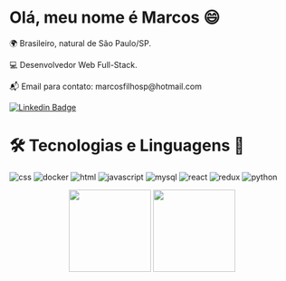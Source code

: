 <h1>Olá, meu nome é Marcos 😄</h1> 
<p>🌍 Brasileiro, natural de São Paulo/SP. </p>
<p>💻 Desenvolvedor Web Full-Stack.</p>
<p>📬 Email para contato: marcosfilhosp@hotmail.com </p>

[![Linkedin Badge](https://img.shields.io/badge/-LinkedIn-0077B5?style=for-the-badge&logo=linkedin&logoColor=white-blue?style=flat-square&logo=Linkedin&logoColor=white&link=https://www.linkedin.com/in/itsmarcoscarvalho/)](https://www.linkedin.com/in/itsmarcoscarvalho/)

<h1>🛠️ Tecnologias e Linguagens 💬</h1>

![css](https://user-images.githubusercontent.com/85755031/147395419-b4f459e4-62c6-4112-a802-2018308ac887.jpg)
![docker](https://user-images.githubusercontent.com/85755031/147395428-f5f7f77f-141d-48ad-b1a2-872f25672b7d.jpg)
![html](https://user-images.githubusercontent.com/85755031/147395429-a9104f35-c600-40b3-80bc-fa38805aced4.jpg)
![javascript](https://user-images.githubusercontent.com/85755031/147395430-eff1feb9-86be-4abc-b908-ce64d5743e40.jpg)
![mysql](https://user-images.githubusercontent.com/85755031/147395431-696ee7dd-1e82-4d7d-be87-d3f1ad53ee69.jpg)
![react](https://user-images.githubusercontent.com/85755031/147395432-d29a3967-b9c1-4580-81fa-e6ad338f7bda.jpg)
![redux](https://user-images.githubusercontent.com/85755031/147395433-3a43caa5-8b66-41a6-9aba-124678c303f4.jpg)
![python](https://img.shields.io/badge/Python-FFD43B?style=for-the-badge&logo=python&logoColor=blue)

<div align="center">
  <img height="145em" src="https://github-readme-stats.vercel.app/api?username=itsmarcosc&show_icons=true&theme=dracula"/>
  <img height="145em" src="https://github-readme-stats.vercel.app/api/top-langs/?username=itsmarcosc&layout=compact&theme=dracula"/>
</div>

